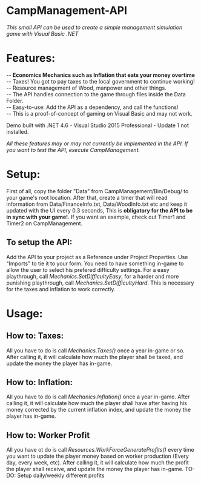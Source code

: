 # CampManagement-API <br />
_This small API can be used to create a simple management simulation game with Visual Basic .NET_ <br />

# Features: <br />
-- **Economics Mechanics such as Inflation that eats your money overtime** <br />
-- Taxes! You got to pay taxes to the local government to continue working! <br />
-- Resource management of Wood, manpower and other things. <br />
-- The API handles connection to the game through files inside the Data Folder. <br />
-- Easy-to-use: Add the API as a dependency, and call the functions! <br />
-- This is a proof-of-concept of gaming on Visual Basic and may not work. <br />

Demo built with .NET 4.6 - Visual Studio 2015 Professional - Update 1 not installed.

_All these features may or may not currently be implemented in the API. If you want to test the API, execute CampManagement._

# Setup: <br />
First of all, copy the folder "Data" from CampManagement/Bin/Debug/ to your game's root location. After that, create a timer that will read information from Data/FinanceInfo.txt, Data/WoodInfo.txt etc and keep it updated with the UI every 0.3 seconds, This is **obligatory for the API to be in sync with your game!**. If you want an example, check out Timer1 and Timer2 on CampManagement.<br />

## To setup the API:
Add the API to your project as a Reference under Project Properties. Use "Imports" to tie it to your form. You need to have something in-game to allow the user to select his prefered difficulty settings. For a easy playthrough, call _Mechanics.SetDifficultyEasy_, for a harder and more punishing playthrough, call _Mechanics.SetDifficultyHard_. This is necessary for the taxes and inflation to work correctly.

# Usage: <br />

## How to: Taxes:
All you have to do is call _Mechanics.Taxes()_ once a year in-game or so. After calling it, it will calculate how much the player shall be taxed, and update the money the player has in-game. <br />

## How to: Inflation:
All you have to do is call _Mechanics.Inflation()_ once a year in-game. After calling it, it will calculate how much the player shall have after having his money corrected by the current inflation index, and update the money the player has in-game. <br />

## How to: Worker Profit
All you have ot do is call _Resources.WorkForceGenerateProfits()_ every time you want to update the player money based on worker production (Every day, every week, etc). After calling it, it will calculate how much the profit the player shall receive, and update the money the player has in-game. TO-DO: Setup daily/weekly different profits <br />
